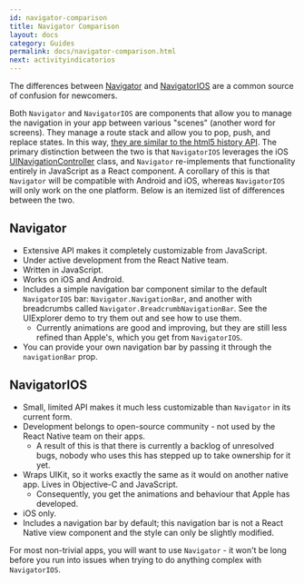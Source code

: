 ```yaml
---
id: navigator-comparison
title: Navigator Comparison
layout: docs
category: Guides
permalink: docs/navigator-comparison.html
next: activityindicatorios
---
```


The differences between [Navigator](/react-native/docs/navigator.html)
and [NavigatorIOS](/react-native/docs/navigatorios.html) are a common
source of confusion for newcomers.

Both `Navigator` and `NavigatorIOS` are components that allow you to
manage the navigation in your app between various "scenes" (another word
for screens). They manage a route stack and allow you to pop, push, and
replace states. In this way, [they are similar to the html5 history
API](https://developer.mozilla.org/en-US/docs/Web/Guide/API/DOM/Manipulating_the_browser_history).
The primary distinction between the two is that `NavigatorIOS` leverages
the iOS
[UINavigationController](https://developer.apple.com/library/ios/documentation/UIKit/Reference/UINavigationController_Class/)
class, and `Navigator` re-implements that functionality entirely in
JavaScript as a React component. A corollary of this is that `Navigator`
will be compatible with Android and iOS, whereas `NavigatorIOS` will
only work on the one platform. Below is an itemized list of differences
between the two.

## Navigator

- Extensive API makes it completely customizable from JavaScript.
- Under active development from the React Native team.
- Written in JavaScript.
- Works on iOS and Android.
- Includes a simple navigation bar component similar to the default `NavigatorIOS` bar: `Navigator.NavigationBar`, and another with breadcrumbs called `Navigator.BreadcrumbNavigationBar`. See the UIExplorer demo to try them out and see how to use them.
  - Currently animations are good and improving, but they are still less refined than Apple's, which you get from `NavigatorIOS`.
- You can provide your own navigation bar by passing it through the `navigationBar` prop.

## NavigatorIOS

- Small, limited API makes it much less customizable than `Navigator` in its current form.
- Development belongs to open-source community - not used by the React Native team on their apps.
  - A result of this is that there is currently a backlog of unresolved bugs, nobody who uses this has stepped up to take ownership for it yet.
- Wraps UIKit, so it works exactly the same as it would on another native app. Lives in Objective-C and JavaScript.
  - Consequently, you get the animations and behaviour that Apple has developed.
- iOS only.
- Includes a navigation bar by default; this navigation bar is not a React Native view component and the style can only be slightly modified.

For most non-trivial apps, you will want to use `Navigator` - it won't be long before you run into issues when trying to do anything complex with `NavigatorIOS`.
